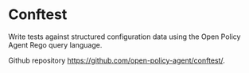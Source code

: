 # Conftest

Write tests against structured configuration data using the Open Policy Agent Rego query language.

Github repository https://github.com/open-policy-agent/conftest/.
